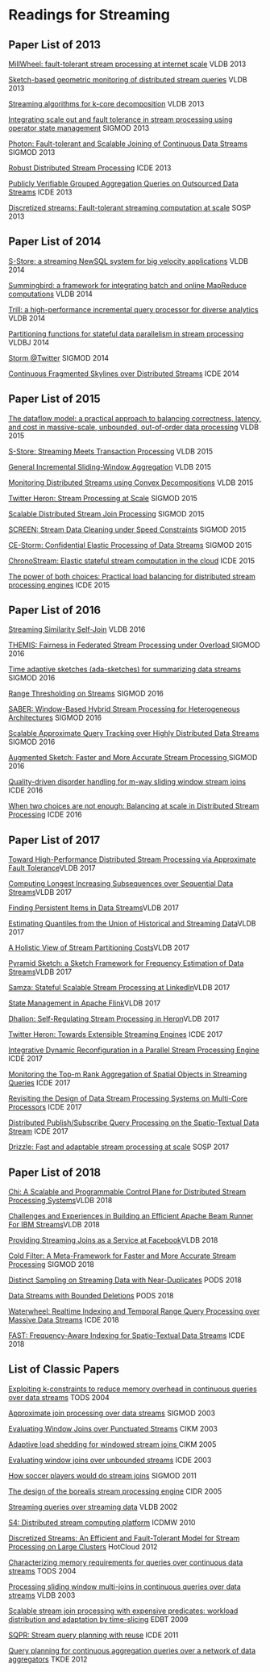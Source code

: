# Readings for Streaming
## Paper List of 2013
[MillWheel: fault-tolerant stream processing at internet scale](2013/millwheel-vldb2013.pdf) VLDB 2013

[Sketch-based geometric monitoring of distributed stream queries](2013/p937-garofalakis.pdf) VLDB 2013

[Streaming algorithms for k-core decomposition](2013/p433-sariyuce.pdf) VLDB 2013

[Integrating scale out and fault tolerance in stream processing using operator state management](2013/p725-fernandez.pdf) SIGMOD 2013

[Photon: Fault-tolerant and Scalable Joining of Continuous Data Streams](2013/p577-ananthanarayanan.pdf) SIGMOD 2013

[Robust Distributed Stream Processing](2013/06544877.pdf) ICDE 2013

[Publicly Verifiable Grouped Aggregation Queries on Outsourced Data Streams](2013/06544852.pdf) ICDE 2013

[Discretized streams: Fault-tolerant streaming computation at scale](2013/p423-zaharia.pdf) SOSP 2013

## Paper List of 2014
[S-Store: a streaming NewSQL system for big velocity applications](2014/p1633-cetintemel.pdf) VLDB 2014

[Summingbird: a framework for integrating batch and online MapReduce computations](2014/p1441-boykin.pdf) VLDB 2014

[Trill: a high-performance incremental query processor for diverse analytics](2014/p401-chandramouli.pdf) VLDB 2014

[Partitioning functions for stateful data parallelism in stream processing](2014/778_2013_Article_335.pdf) VLDBJ 2014

[Storm @Twitter](2014/ss-storm.pdf) SIGMOD 2014

[Continuous Fragmented Skylines over Distributed Streams](2014/10.1.1.640.2693.pdf) ICDE 2014

## Paper List of 2015
[The dataflow model: a practical approach to balancing correctness, latency, and cost in massive-scale, unbounded, out-of-order data processing](2015/google-dataflow.pdf) VLDB 2015

[S-Store: Streaming Meets Transaction Processing](2015/p2134-meehan) VLDB 2015

[General Incremental Sliding-Window Aggregation](2015/p702-tangwongsan.pdf) VLDB 2015

[Monitoring Distributed Streams using Convex Decompositions](2015/p545-lazerson.pdf) VLDB 2015

[Twitter Heron: Stream Processing at Scale](2015/p239-kulkarni.pdf) SIGMOD 2015

[Scalable Distributed Stream Join Processing](2015/p811-lin.pdf) SIGMOD 2015

[SCREEN: Stream Data Cleaning under Speed Constraints](2015/p827-song.pdf) SIGMOD 2015

[CE-Storm: Confidential Elastic Processing of Data Streams](2015/p859-katsipoulakis.pdf) SIGMOD 2015

[ChronoStream: Elastic stateful stream computation in the cloud](2015/07113328.pdf) ICDE 2015

[The power of both choices: Practical load balancing for distributed stream processing engines](2015/07113279.pdf) ICDE 2015

## Paper List of 2016
[Streaming Similarity Self-Join](2016/p792-defranciscimorales.pdf) VLDB 2016

[THEMIS: Fairness in Federated Stream Processing under Overload ](2016/themis-sigmod2016.pdf) SIGMOD 2016

[Time adaptive sketches (ada-sketches) for summarizing data streams](2016/p1417-shrivastava.pdf) SIGMOD 2016

[Range Thresholding on Streams](2016/p571-qiao.pdf) SIGMOD 2016

[SABER: Window-Based Hybrid Stream Processing for Heterogeneous Architectures](2016/p555-koliousis.pdf) SIGMOD 2016

[Scalable Approximate Query Tracking over Highly Distributed Data Streams](2016/p1497-giatrakos.pdf) SIGMOD 2016

[Augmented Sketch: Faster and More Accurate Stream Processing ](2016/p1449-roy.pdf) SIGMOD 2016

[Quality-driven disorder handling for m-way sliding window stream joins](2016/07498265.pdf) ICDE 2016

[When two choices are not enough: Balancing at scale in Distributed Stream Processing](2016/07498273.pdf) ICDE 2016

## Paper List of 2017
[Toward High-Performance Distributed Stream Processing via Approximate Fault Tolerance](2017/p73-lee.pdf)VLDB 2017

[Computing Longest Increasing Subsequences over Sequential Data Streams](2017/p181-zou.pdf)VLDB 2017

[Finding Persistent Items in Data Streams](2017/p289-dai.pdf)VLDB 2017

[Estimating Quantiles from the Union of Historical and Streaming Data](2017/p433-tirthapura.pdf)VLDB 2017

[A Holistic View of Stream Partitioning Costs](2017/p1286-katsipoulakis.pdf)VLDB 2017

[Pyramid Sketch: a Sketch Framework for Frequency Estimation of Data Streams](2017/p1442-yang.pdf)VLDB 2017

[Samza: Stateful Scalable Stream Processing at LinkedIn](2017/p1634-noghabi.pdf)VLDB 2017

[State Management in Apache Flink](2017/p1718-carbone.pdf)VLDB 2017

[Dhalion: Self-Regulating Stream Processing in Heron](2017/p1825-floratou.pdf)VLDB 2017

[Twitter Heron: Towards Extensible Streaming Engines](2017/07930056.pdf) ICDE 2017

[Integrative Dynamic Reconfiguration in a Parallel Stream Processing Engine](2017/07929977.pdf) ICDE 2017

[Monitoring the Top-m Rank Aggregation of Spatial Objects in Streaming Queries](2017/07930009.pdf) ICDE 2017

[Revisiting the Design of Data Stream Processing Systems on Multi-Core Processors](2017/07930015.pdf) ICDE 2017

[Distributed Publish/Subscribe Query Processing on the Spatio-Textual Data Stream](2017/07930050.pdf) ICDE 2017

[Drizzle: Fast and adaptable stream processing at scale](2017/drizzle-sosp17.pdf) SOSP 2017

## Paper List of 2018
[Chi: A Scalable and Programmable Control Plane for Distributed Stream Processing Systems](2018/p1303-mai.pdf)VLDB 2018

[Challenges and Experiences in Building an Efficient Apache Beam Runner For IBM Streams](2018/p1742-li.pdf)VLDB 2018

[Providing Streaming Joins as a Service at Facebook](2018/p1809-jacques-silva.pdf)VLDB 2018

[Cold Filter: A Meta-Framework for Faster and More Accurate Stream Processing](2018/cf-sigmod18.pdf) SIGMOD 2018

[Distinct Sampling on Streaming Data with Near-Duplicates](2018/pods18-robustL0.pdf) PODS 2018

[Data Streams with Bounded Deletions](2018/p341-jayaram.pdf) PODS 2018

[Waterwheel: Realtime Indexing and Temporal Range Query Processing over Massive Data Streams](2018/08509254.pdf) ICDE 2018

[FAST: Frequency-Aware Indexing for Spatio-Textual Data Streams](2018/08509257.pdf) ICDE 2018

## List of Classic Papers
[Exploiting k-constraints to reduce memory overhead in continuous queries over data streams](classic/2002-52.pdf) TODS 2004

[Approximate join processing over data streams](classic/p40-das.pdf) SIGMOD 2003

[Evaluating Window Joins over Punctuated Streams](classic/f202-ding.pdf) CIKM 2003

[Adaptive load shedding for windowed stream joins ](classic/git-cercs-05-05.pdf) CIKM 2005

[Evaluating window joins over unbounded streams](classic/kang-window.pdf) ICDE 2003

[How soccer players would do stream joins](classic/soccer-players.pdf) SIGMOD 2011

[The design of the borealis stream processing engine](classic/cidr05.pdf) CIDR 2005

[Streaming queries over streaming data](classic/S07P01.pdf) VLDB 2002

[S4: Distributed stream computing platform](classic/s4.pdf) ICDMW 2010

[Discretized Streams: An Efficient and Fault-Tolerant Model for Stream Processing on Large Clusters](classic/hotcloud12-final28) HotCloud 2012

[Characterizing memory requirements for queries over continuous data streams](classic/2002-29.pdf) TODS 2004

[Processing sliding window multi-joins in continuous queries over data streams](classic/multijoins) VLDB 2003

[Scalable stream join processing with expensive predicates: workload distribution and adaptation by time-slicing](classic/10.1.1.503.6030.pdf) EDBT 2009

[SQPR: Stream query planning with reuse](classic/icde11-sqpr.pdf) ICDE 2011

[Query planning for continuous aggregation queries over a network of data aggregators](classic/Rajeev-tkde) TKDE 2012